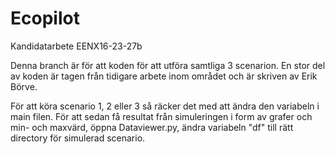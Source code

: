 # Ecopilot
Kandidatarbete EENX16-23-27b

Denna branch är för att koden för att utföra samtliga 3 scenarion. En stor del av koden är tagen från tidigare arbete inom området och är skriven av Erik Börve. 

För att köra scenario 1, 2 eller 3 så räcker det med att ändra den variabeln i main filen. För att sedan få resultat från simuleringen i form av grafer och min- och maxvärd, öppna Dataviewer.py, ändra variabeln "df" till rätt directory för simulerad scenario. 